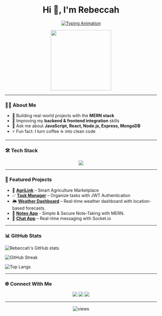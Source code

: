 <h1 align="center">Hi 👋, I'm Rebeccah</h1>

<p align="center">
  <a href="https://git.io/typing-svg">
    <img src="https://readme-typing-svg.demolab.com?font=Fira+Code&pause=1000&color=36BCF7&center=true&vCenter=true&width=600&lines=Fullstack+Developer;MERN+Stack+Enthusiast;Problem+Solver+%F0%9F%92%A1;Passionate+about+building+apps+%F0%9F%9A%80" alt="Typing Animation" />
  </a>
</p>

<p align="center">
  <img src="https://media.giphy.com/media/M9gbBd9nbDrOTu1Mqx/giphy.gif" width="200"/>
</p>

---

### 👩‍💻 About Me
- 🔭 Building real-world projects with the **MERN stack**  
- 🌱 Improving my **backend & frontend integration** skills  
- 💬 Ask me about **JavaScript, React, Node.js, Express, MongoDB**  
- ⚡ Fun fact: I turn coffee ☕ into clean code  

---

### 🛠 Tech Stack
<p align="center">
  <img src="https://skillicons.dev/icons?i=js,react,nodejs,express,mongodb,html,css,git,github,vscode" />
</p>

---

### 📌 Featured Projects
- 🌱 [**AgriLink**](https://agri-link-rh43.vercel.app/) – Smart Agriculture Marketplace  
- ✅ [**Task Manager**](https://taskmanager-hxr3.onrender.com) – Organize tasks with JWT Authentication  
- 🌦️ [**Weather Dashboard**](https://weatherdashboard-pearl.vercel.app/) – Real-time weather dashboard with location-based forecasts.
- 📝 [**Notes App**](https://notes-app-9kzw.onrender.com) - Simple & Secure Note-Taking with MERN.
- 💬 [**Chat App**](your-project-link) – Real-time messaging with Socket.io  

---

### 📊 GitHub Stats
![Rebeccah's GitHub stats](https://github-readme-stats.vercel.app/api?username=RebMir&show_icons=true&count_private=true&include_all_commits=true&theme=tokyonight)

![GitHub Streak](https://github-readme-streak-stats.herokuapp.com/?user=RebMir&theme=tokyonight)

![Top Langs](https://github-readme-stats.vercel.app/api/top-langs/?username=RebMir&layout=compact&count_private=true&theme=tokyonight)


---

### 🌐 Connect With Me
<p align="center">
  <a href="https://linkedin.com/in/rebeccahmiruka" target="_blank"><img src="https://skillicons.dev/icons?i=linkedin" /></a>
  <a href="mailto:rebeccahmiruka@gmail.com"><img src="https://skillicons.dev/icons?i=gmail" /></a>
  <a href="https://github.com/RebMir"><img src="https://skillicons.dev/icons?i=github" /></a>
</p>

---

<p align="center">
  <img src="https://komarev.com/ghpvc/?username=YourGitHubUsername&label=Profile%20views&color=0e75b6&style=flat" alt="views" />
</p>


